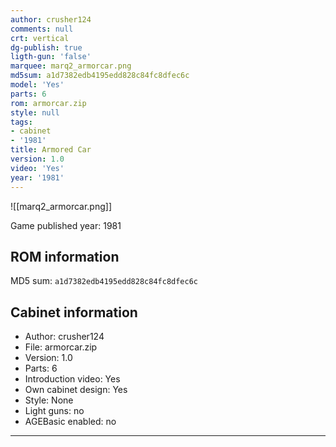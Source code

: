 ```yaml
---
author: crusher124
comments: null
crt: vertical
dg-publish: true
ligth-gun: 'false'
marquee: marq2_armorcar.png
md5sum: a1d7382edb4195edd828c84fc8dfec6c
model: 'Yes'
parts: 6
rom: armorcar.zip
style: null
tags:
- cabinet
- '1981'
title: Armored Car
version: 1.0
video: 'Yes'
year: '1981'
---
```


![[marq2_armorcar.png]]

Game published year: 1981

## ROM information

MD5 sum: `a1d7382edb4195edd828c84fc8dfec6c` 

## Cabinet information

- Author: crusher124
- File: armorcar.zip
- Version: 1.0
- Parts: 6
- Introduction video: Yes
- Own cabinet design: Yes
- Style: None
- Light guns: no
- AGEBasic enabled: no

---
